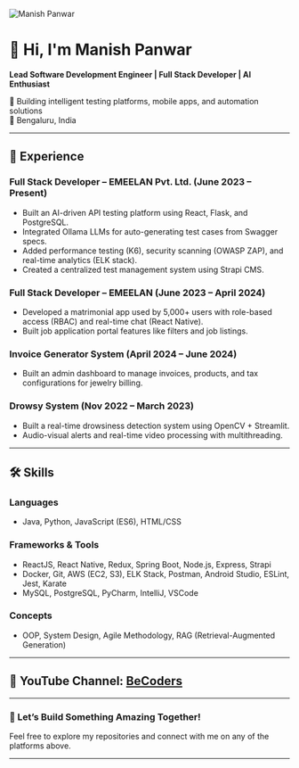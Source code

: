 ![Manish Panwar](https://github.com/manipanw143/your-image-path.png) <!-- Replace with actual GitHub image link -->

# 👋 Hi, I'm Manish Panwar

**Lead Software Development Engineer | Full Stack Developer | AI Enthusiast**

🚀 Building intelligent testing platforms, mobile apps, and automation solutions  
📍 Bengaluru, India  

---

## 💼 Experience

### **Full Stack Developer – EMEELAN Pvt. Ltd. (June 2023 – Present)**
- Built an AI-driven API testing platform using React, Flask, and PostgreSQL.
- Integrated Ollama LLMs for auto-generating test cases from Swagger specs.
- Added performance testing (K6), security scanning (OWASP ZAP), and real-time analytics (ELK stack).
- Created a centralized test management system using Strapi CMS.

### **Full Stack Developer – EMEELAN (June 2023 – April 2024)**
- Developed a matrimonial app used by 5,000+ users with role-based access (RBAC) and real-time chat (React Native).
- Built job application portal features like filters and job listings.

### **Invoice Generator System (April 2024 – June 2024)**
- Built an admin dashboard to manage invoices, products, and tax configurations for jewelry billing.

### **Drowsy System (Nov 2022 – March 2023)**
- Built a real-time drowsiness detection system using OpenCV + Streamlit.
- Audio-visual alerts and real-time video processing with multithreading.

---

## 🛠️ Skills

### Languages
- Java, Python, JavaScript (ES6), HTML/CSS

### Frameworks & Tools
- ReactJS, React Native, Redux, Spring Boot, Node.js, Express, Strapi
- Docker, Git, AWS (EC2, S3), ELK Stack, Postman, Android Studio, ESLint, Jest, Karate
- MySQL, PostgreSQL, PyCharm, IntelliJ, VSCode

### Concepts
- OOP, System Design, Agile Methodology, RAG (Retrieval-Augmented Generation)

---

## 🎥 YouTube Channel: [BeCoders](https://www.youtube.com/@BeCoders)

---

### 🚀 Let’s Build Something Amazing Together!

Feel free to explore my repositories and connect with me on any of the platforms above.

---

